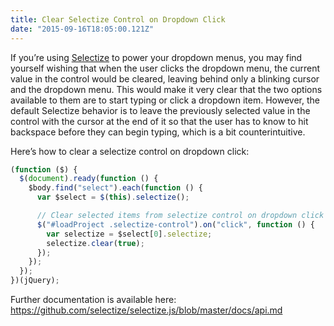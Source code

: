 ```yaml
---
title: Clear Selectize Control on Dropdown Click
date: "2015-09-16T18:05:00.121Z"
---
```


If you’re using [Selectize](https://github.com/selectize/selectize.js/) to power your dropdown menus, you may find yourself wishing that when the user clicks the dropdown menu, the current value in the control would be cleared, leaving behind only a blinking cursor and the dropdown menu. This would make it very clear that the two options available to them are to start typing or click a dropdown item. However, the default Selectize behavior is to leave the previously selected value in the control with the cursor at the end of it so that the user has to know to hit backspace before they can begin typing, which is a bit counterintuitive.

Here’s how to clear a selectize control on dropdown click:

```js
(function ($) {
  $(document).ready(function () {
    $body.find("select").each(function () {
      var $select = $(this).selectize();

      // Clear selected items from selectize control on dropdown click
      $("#loadProject .selectize-control").on("click", function () {
        var selectize = $select[0].selectize;
        selectize.clear(true);
      });
    });
  });
})(jQuery);
```

Further documentation is available here:  
https://github.com/selectize/selectize.js/blob/master/docs/api.md
